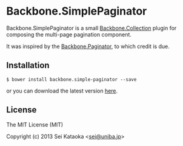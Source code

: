 # Backbone.SimplePaginator

Backbone.SimplePaginator is a small [Backbone.Collection](http://backbonejs.org/#Collection) plugin for composing the multi-page pagination component.

It was inspired by the [Backbone.Paginator](http://backbone-paginator.github.io/backbone.paginator/), to which credit is due.

## Installation

	$ bower install backbone.simple-paginator --save

or you can download the latest version [here](http://github.com/seei/backbone.simple-paginator/archive/0.1.1.zip).

## License

The MIT License (MIT)

Copyright (c) 2013 Sei Kataoka &lt;sei@uniba.jp&gt;